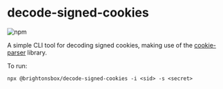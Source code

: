 # decode-signed-cookies

![npm](https://img.shields.io/npm/v/@brightonsbox/decode-signed-cookies)

A simple CLI tool for decoding signed cookies, making use of the [cookie-parser](https://github.com/expressjs/cookie-parser) library.

To run:

```
npx @brightonsbox/decode-signed-cookies -i <sid> -s <secret>
```
